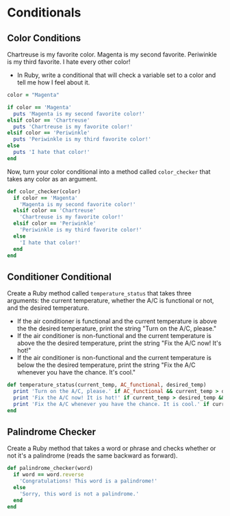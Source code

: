 # Conditionals

## Color Conditions

Chartreuse is my favorite color. Magenta is my second favorite. Periwinkle is my third favorite. I hate every other color!
* In Ruby, write a conditional that will check a variable set to a color and tell me how I feel about it.

```ruby
color = "Magenta"

if color == 'Magenta'
  puts 'Magenta is my second favorite color!'
elsif color == 'Chartreuse'
  puts 'Chartreuse is my favorite color!'
elsif color == 'Periwinkle'
  puts 'Periwinkle is my third favorite color!'
else
  puts 'I hate that color!'
end
```

Now, turn your color conditional into a method called `color_checker` that takes any color as an argument.

```ruby
def color_checker(color)
  if color == 'Magenta'
    'Magenta is my second favorite color!'
  elsif color == 'Chartreuse'
    'Chartreuse is my favorite color!'
  elsif color == 'Periwinkle'
    'Periwinkle is my third favorite color!'
  else
    'I hate that color!'
  end
end
```

## Conditioner Conditional
Create a Ruby method called `temperature_status` that takes three arguments: the current temperature, whether the A/C is functional or not, and the desired temperature.

  - If the air conditioner is functional and the current temperature is above the the desired temperature, print the string "Turn on the A/C, please."
  - If the air conditioner is non-functional and the current temperature is above the the desired temperature, print the string "Fix the A/C now!  It's hot!"
  - If the air conditioner is non-functional and the current temperature is below the the desired temperature, print the string "Fix the A/C whenever you have the chance. It's cool."

```ruby
def temperature_status(current_temp, AC_functional, desired_temp)
  print 'Turn on the A/C, please.' if AC_functional && current_temp > desired_temp
  print 'Fix the A/C now! It is hot!' if current_temp > desired_temp && !AC_functional
  print 'Fix the A/C whenever you have the chance. It is cool.' if current_temp < desired_temp && !AC_functional
end
```

## Palindrome Checker

Create a Ruby method that takes a word or phrase and checks whether or not it's a palindrome (reads the same backward as forward).

```ruby
def palindrome_checker(word)
  if word == word.reverse
    'Congratulations! This word is a palindrome!'
  else
    'Sorry, this word is not a palindrome.'
  end
end
```
